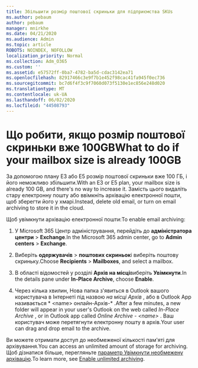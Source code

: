 ```yaml
---
title: Збільшити розмір поштової скриньки для підприємства SKUs
ms.author: pebaum
author: pebaum
manager: mnirkhe
ms.date: 04/21/2020
ms.audience: Admin
ms.topic: article
ROBOTS: NOINDEX, NOFOLLOW
localization_priority: Normal
ms.collection: Adm_O365
ms.custom: ''
ms.assetid: e57572ff-0ba7-4782-ba5d-cdac3142ea71
ms.openlocfilehash: 82917466c3e9f7b1e452f98cac41fa945f0ec736
ms.sourcegitcommit: bc7d6f4f3c9f7060d073f5130e1ec856e248d020
ms.translationtype: MT
ms.contentlocale: uk-UA
ms.lasthandoff: 06/02/2020
ms.locfileid: "44508793"
---
```

# <a name="what-to-do-if-your-mailbox-size-is-already-100gb"></a><span data-ttu-id="6a1e3-102">Що робити, якщо розмір поштової скриньки вже 100GB</span><span class="sxs-lookup"><span data-stu-id="6a1e3-102">What to do if your mailbox size is already 100GB</span></span>

<span data-ttu-id="6a1e3-103">За допомогою плану E3 або E5 розмір поштової скриньки вже 100 ГБ, і його неможливо збільшити.</span><span class="sxs-lookup"><span data-stu-id="6a1e3-103">With an E3 or E5 plan, your mailbox size is already 100 GB, and there's no way to increase it.</span></span> <span data-ttu-id="6a1e3-104">Замість цього видаліть стару електронну пошту або ввімкніть архівацію електронної пошти, щоб зберегти його у хмарі.</span><span class="sxs-lookup"><span data-stu-id="6a1e3-104">Instead, delete old email, or turn on email archiving to store it in the cloud.</span></span> 
  
<span data-ttu-id="6a1e3-105">Щоб увімкнути архівацію електронної пошти:</span><span class="sxs-lookup"><span data-stu-id="6a1e3-105">To enable email archiving:</span></span>
  
1. <span data-ttu-id="6a1e3-106">У Microsoft 365 Центр адміністрування, перейдіть до **адміністратора центри** \> **Exchange**.</span><span class="sxs-lookup"><span data-stu-id="6a1e3-106">In the Microsoft 365 admin center, go to **Admin centers** \> **Exchange**.</span></span> 
    
2. <span data-ttu-id="6a1e3-107">Виберіть **одержувачів** \> **поштових скриньок**і виберіть поштову скриньку.</span><span class="sxs-lookup"><span data-stu-id="6a1e3-107">Choose **Recipients** \> **Mailboxes**, and select a mailbox.</span></span> 
    
3. <span data-ttu-id="6a1e3-108">В області відомостей у розділі **Архів на місці**виберіть **Увімкнути**.</span><span class="sxs-lookup"><span data-stu-id="6a1e3-108">In the details pane under **In-Place Archive**, choose **Enable**.</span></span> 
    
4. <span data-ttu-id="6a1e3-109">Через кілька хвилин, Нова папка з'явиться в Outlook вашого користувача в Інтернеті під назвою *на місці Архів* , або в Outlook App називається \* \<name\> онлайн-Архів-\* .</span><span class="sxs-lookup"><span data-stu-id="6a1e3-109">After a few minutes, a new folder will appear in your user's Outlook on the web called  *In-Place Archive*  , or in Outlook app called  *Online Archive - \<name\>*  .</span></span> <span data-ttu-id="6a1e3-110">Ваш користувач може перетягнути електронну пошту в архів.</span><span class="sxs-lookup"><span data-stu-id="6a1e3-110">Your user can drag and drop email to the archive.</span></span> 
    
<span data-ttu-id="6a1e3-111">Ви можете отримати доступ до необмеженої кількості пам'яті для архівування.</span><span class="sxs-lookup"><span data-stu-id="6a1e3-111">You can access an unlimited amount of storage for archiving.</span></span> <span data-ttu-id="6a1e3-112">Щоб дізнатися більше, перегляньте [параметр Увімкнути необмежену архівацію](https://docs.microsoft.com/microsoft-365/compliance/enable-unlimited-archiving).</span><span class="sxs-lookup"><span data-stu-id="6a1e3-112">To learn more, see [Enable unlimited archiving](https://docs.microsoft.com/microsoft-365/compliance/enable-unlimited-archiving).</span></span>
  

